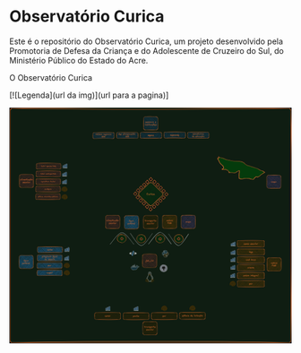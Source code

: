 # Observatório Curica
Este é o repositório do Observatório Curica, um projeto desenvolvido pela Promotoria de Defesa da Criança e do Adolescente de Cruzeiro do Sul, do Ministério Público do Estado do Acre.

O Observatório Curica 

[![Legenda](url da img)](url para a pagina)]	

![Diagrama do Observatório Curica](https://github.com/L-Honorato/OBS_Curica/blob/main/curica_DER_dark.png)
